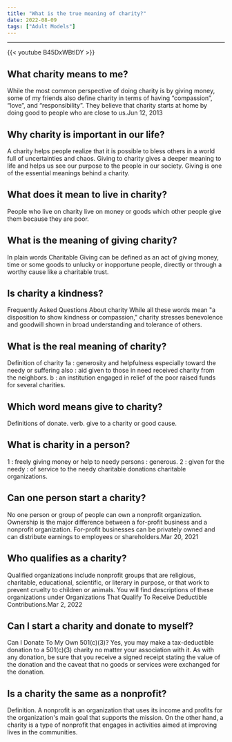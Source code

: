 ```yaml
---
title: "What is the true meaning of charity?"
date: 2022-08-09
tags: ["Adult Models"]
---
```


---
{{< youtube B45DxWBtIDY >}}
## What charity means to me?
While the most common perspective of doing charity is by giving money, some of my friends also define charity in terms of having “compassion”, “love”, and “responsibility”. They believe that charity starts at home by doing good to people who are close to us.Jun 12, 2013

## Why charity is important in our life?
A charity helps people realize that it is possible to bless others in a world full of uncertainties and chaos. Giving to charity gives a deeper meaning to life and helps us see our purpose to the people in our society. Giving is one of the essential meanings behind a charity.

## What does it mean to live in charity?
People who live on charity live on money or goods which other people give them because they are poor.

## What is the meaning of giving charity?
In plain words Charitable Giving can be defined as an act of giving money, time or some goods to unlucky or inopportune people, directly or through a worthy cause like a charitable trust.

## Is charity a kindness?
Frequently Asked Questions About charity While all these words mean "a disposition to show kindness or compassion," charity stresses benevolence and goodwill shown in broad understanding and tolerance of others.

## What is the real meaning of charity?
Definition of charity 1a : generosity and helpfulness especially toward the needy or suffering also : aid given to those in need received charity from the neighbors. b : an institution engaged in relief of the poor raised funds for several charities.

## Which word means give to charity?
Definitions of donate. verb. give to a charity or good cause.

## What is charity in a person?
1 : freely giving money or help to needy persons : generous. 2 : given for the needy : of service to the needy charitable donations charitable organizations.

## Can one person start a charity?
No one person or group of people can own a nonprofit organization. Ownership is the major difference between a for-profit business and a nonprofit organization. For-profit businesses can be privately owned and can distribute earnings to employees or shareholders.Mar 20, 2021

## Who qualifies as a charity?
Qualified organizations include nonprofit groups that are religious, charitable, educational, scientific, or literary in purpose, or that work to prevent cruelty to children or animals. You will find descriptions of these organizations under Organizations That Qualify To Receive Deductible Contributions.Mar 2, 2022

## Can I start a charity and donate to myself?
Can I Donate To My Own 501(c)(3)? Yes, you may make a tax-deductible donation to a 501(c)(3) charity no matter your association with it. As with any donation, be sure that you receive a signed receipt stating the value of the donation and the caveat that no goods or services were exchanged for the donation.

## Is a charity the same as a nonprofit?
Definition. A nonprofit is an organization that uses its income and profits for the organization's main goal that supports the mission. On the other hand, a charity is a type of nonprofit that engages in activities aimed at improving lives in the communities.

